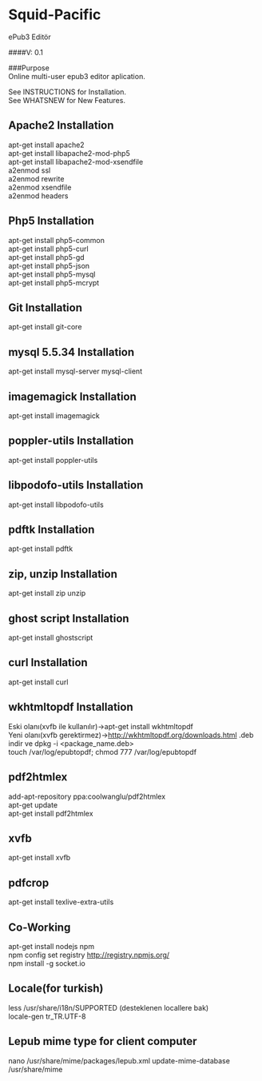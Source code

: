 Squid-Pacific  
=============  
  
ePub3 Editör  
  
####V: 0.1  
  
###Purpose  
Online multi-user epub3 editor aplication.  
  
See INSTRUCTIONS for Installation.  
See WHATSNEW for New Features.  
  
Apache2 Installation  
-----------------------------------------------------------------  
apt-get install apache2  
apt-get install libapache2-mod-php5  
apt-get install libapache2-mod-xsendfile  
a2enmod ssl  
a2enmod rewrite  
a2enmod xsendfile  
a2enmod headers  
  
Php5 Installation  
-----------------------------------------------------------------  
apt-get install php5-common  
apt-get install php5-curl  
apt-get install php5-gd  
apt-get install php5-json  
apt-get install php5-mysql  
apt-get install php5-mcrypt   
  
Git Installation  
-----------------------------------------------------------------  
apt-get install git-core  
  
mysql 5.5.34 Installation  
-----------------------------------------------------------------  
apt-get install mysql-server mysql-client  
  
  
imagemagick Installation  
-----------------------------------------------------------------  
apt-get install imagemagick  
  
  
poppler-utils Installation  
-----------------------------------------------------------------  
apt-get install poppler-utils  
  
  
libpodofo-utils Installation  
-----------------------------------------------------------------  
apt-get install libpodofo-utils  
  
  
pdftk Installation  
-----------------------------------------------------------------  
apt-get install pdftk  
  
  
zip, unzip Installation  
-----------------------------------------------------------------  
apt-get install zip unzip  
  
  
ghost script Installation  
-----------------------------------------------------------------  
apt-get install ghostscript  
  
  
curl Installation  
-----------------------------------------------------------------  
apt-get install curl  
  
  
wkhtmltopdf Installation  
-----------------------------------------------------------------  
Eski olanı(xvfb ile kullanılır)->apt-get install wkhtmltopdf  
Yeni olanı(xvfb gerektirmez)->http://wkhtmltopdf.org/downloads.html .deb indir ve dpkg -i <package_name.deb>  
touch /var/log/epubtopdf; chmod 777 /var/log/epubtopdf  
  
pdf2htmlex  
-----------------------------------------------------------------  
add-apt-repository ppa:coolwanglu/pdf2htmlex  
apt-get update  
apt-get install pdf2htmlex  
  
xvfb  
-----------------------------------------------------------------  
apt-get install xvfb  
  
pdfcrop  
-----------------------------------------------------------------  
apt-get install texlive-extra-utils  
  
Co-Working  
-----------------------------------------------------------------  
apt-get install nodejs npm  
npm config set registry http://registry.npmjs.org/  
npm install -g socket.io  
  
Locale(for turkish)  
-----------------------------------------------------------------  
less /usr/share/i18n/SUPPORTED (desteklenen locallere bak)  
locale-gen tr_TR.UTF-8  

Lepub mime type for client computer
-----------------------------------------------------------------  
nano /usr/share/mime/packages/lepub.xml
update-mime-database /usr/share/mime


  
  
